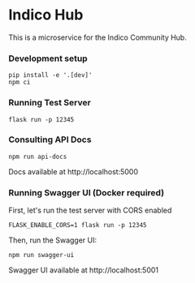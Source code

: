 # Indico Hub

This is a microservice for the Indico Community Hub.

### Development setup
```
pip install -e '.[dev]'
npm ci
```

### Running Test Server
```
flask run -p 12345
```

### Consulting API Docs
```
npm run api-docs
```

Docs available at http://localhost:5000

### Running Swagger UI (Docker required)

First, let's run the test server with CORS enabled
```
FLASK_ENABLE_CORS=1 flask run -p 12345
```

Then, run the Swagger UI:
```
npm run swagger-ui
```

Swagger UI available at http://localhost:5001
